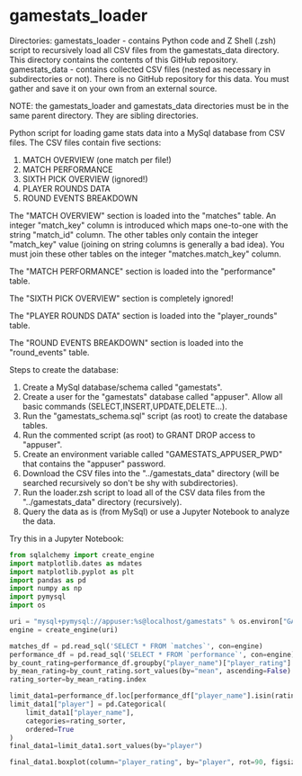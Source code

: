 # gamestats_loader

Directories:
    gamestats_loader - contains Python code and Z Shell (.zsh) script to recursively load all CSV files from the gamestats_data directory. This directory contains the contents of this GitHub repository.
    gamestats_data - contains collected CSV files (nested as necessary in subdirectories or not). There is no GitHub repository for this data. You must gather and save it on your own from an external source.

NOTE: the gamestats_loader and gamestats_data directories must be in the same parent directory. They are sibling directories.

Python script for loading game stats data into a MySql database from CSV files. The CSV files contain five sections:
1. MATCH OVERVIEW (one match per file!)
2. MATCH PERFORMANCE
3. SIXTH PICK OVERVIEW (ignored!)
4. PLAYER ROUNDS DATA
5. ROUND EVENTS BREAKDOWN

The "MATCH OVERVIEW" section is loaded into the "matches" table. An integer "match_key" column is introduced which maps one-to-one with the string "match_id" column. The other tables only contain the integer "match_key" value (joining on string columns is generally a bad idea). You must join these other tables on the integer "matches.match_key" column.

The "MATCH PERFORMANCE" section is loaded into the "performance" table.

The "SIXTH PICK OVERVIEW" section is completely ignored!

The "PLAYER ROUNDS DATA" section is loaded into the "player_rounds" table.

The "ROUND EVENTS BREAKDOWN" section is loaded into the "round_events" table.

Steps to create the database:
1. Create a MySql database/schema called "gamestats".
2. Create a user for the "gamestats" database called "appuser". Allow all basic commands (SELECT,INSERT,UPDATE,DELETE...).
3. Run the "gamestats_schema.sql" script (as root) to create the database tables.
4. Run the commented script (as root) to GRANT DROP access to "appuser".
5. Create an environment variable called "GAMESTATS_APPUSER_PWD" that contains the "appuser" password.
6. Download the CSV files into the "../gamestats_data" directory (will be searched recursively so don't be shy with subdirectories).
7. Run the loader.zsh script to load all of the CSV data files from the "../gamestats_data" directory (recursively).
8. Query the data as is (from MySql) or use a Jupyter Notebook to analyze the data.

Try this in a Jupyter Notebook:

``` python
from sqlalchemy import create_engine
import matplotlib.dates as mdates
import matplotlib.pyplot as plt
import pandas as pd
import numpy as np
import pymysql
import os

uri = "mysql+pymysql://appuser:%s@localhost/gamestats" % os.environ["GAMESTATS_APPUSER_PWD"]
engine = create_engine(uri)

matches_df = pd.read_sql('SELECT * FROM `matches`', con=engine)
performance_df = pd.read_sql('SELECT * FROM `performance`', con=engine)
by_count_rating=performance_df.groupby("player_name")["player_rating"].agg(["mean", "count"]).sort_values(by=["count","mean"], ascending=False).head(20)
by_mean_rating=by_count_rating.sort_values(by="mean", ascending=False)
rating_sorter=by_mean_rating.index

limit_data1=performance_df.loc[performance_df["player_name"].isin(rating_sorter)].copy()
limit_data1["player"] = pd.Categorical(
    limit_data1["player_name"], 
    categories=rating_sorter, 
    ordered=True
)
final_data1=limit_data1.sort_values(by="player")

final_data1.boxplot(column="player_rating", by="player", rot=90, figsize=[20,10])
```